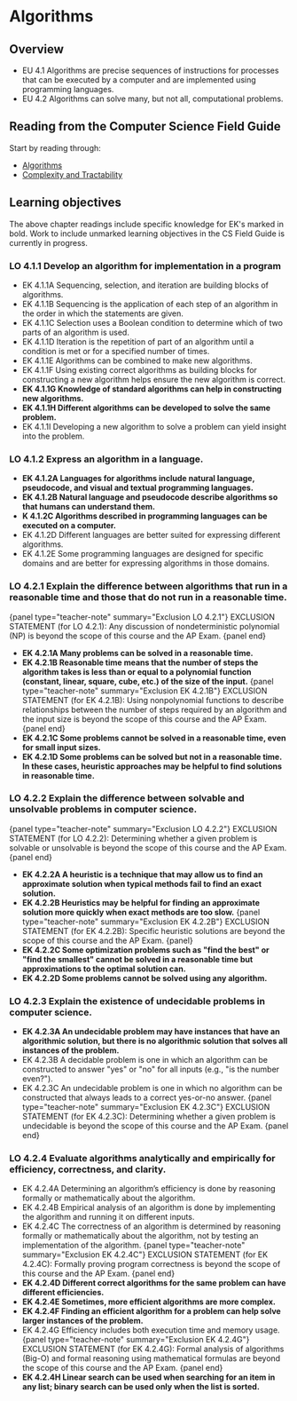# Algorithms

## Overview
- EU 4.1 Algorithms are precise sequences of instructions for processes that can be executed by a computer and are implemented using programming languages.
- EU 4.2 Algorithms can solve many, but not all, computational problems.

## Reading from the Computer Science Field Guide
Start by reading through:
- [Algorithms](chapters/algorithms.html)
- [Complexity and Tractability](chapters/complexity-tractability.html)

## Learning objectives
The above chapter readings include specific knowledge for EK's marked in bold. Work to include unmarked learning objectives in the CS Field Guide is currently in progress.

### LO 4.1.1 Develop an algorithm for implementation in a program

- EK 4.1.1A Sequencing, selection, and iteration are building blocks of algorithms.
- EK 4.1.1B Sequencing is the application of each step of an algorithm in the order in which the statements are given.
- EK 4.1.1C Selection uses a Boolean condition to determine which of two parts of an algorithm is used.
- EK 4.1.1D Iteration is the repetition of part of an algorithm until a condition is met or for a specified number of times.
- EK 4.1.1E Algorithms can be combined to make new algorithms.
- EK 4.1.1F Using existing correct algorithms as building blocks for constructing a new algorithm helps ensure the new algorithm is correct.
- **EK 4.1.1G Knowledge of standard algorithms can help in constructing new algorithms.**
- **EK 4.1.1H Different algorithms can be developed to solve the same problem.**
- EK 4.1.1I Developing a new algorithm to solve a problem can yield insight into the problem.

### LO 4.1.2 Express an algorithm in a language.
- **EK 4.1.2A Languages for algorithms include natural language, pseudocode, and visual and textual programming languages.**
- **EK 4.1.2B Natural language and pseudocode describe algorithms so that humans can understand them.**
- **K 4.1.2C Algorithms described in programming languages can be executed on a computer.**
- EK 4.1.2D Different languages are better suited for expressing different algorithms.
- EK 4.1.2E Some programming languages are designed for specific domains and are better for expressing algorithms in those domains.

### LO 4.2.1 Explain the difference between algorithms that run in a reasonable time and those that do not run in a reasonable time.
{panel type="teacher-note" summary="Exclusion LO 4.2.1"}
EXCLUSION STATEMENT (for LO 4.2.1): Any discussion of nondeterministic polynomial (NP) is beyond the scope of this course and the AP Exam.
{panel end}
- **EK 4.2.1A Many problems can be solved in a reasonable time.**
- **EK 4.2.1B Reasonable time means that the number of steps the algorithm takes is less than or equal to a polynomial function (constant, linear, square, cube, etc.) of the size of the input.**
{panel type="teacher-note" summary="Exclusion EK 4.2.1B"}
EXCLUSION STATEMENT (for EK 4.2.1B): Using nonpolynomial functions to describe relationships between the number of steps required by an algorithm and the input size is beyond the scope of this course and the AP Exam.
{panel end}
- **EK 4.2.1C Some problems cannot be solved in a reasonable time, even for small input sizes.**
- **EK 4.2.1D Some problems can be solved but not in a reasonable time. In these cases, heuristic approaches may be helpful to
find solutions in reasonable time.**

### LO 4.2.2 Explain the difference between solvable and unsolvable problems in computer science.
{panel type="teacher-note" summary="Exclusion LO 4.2.2"}
EXCLUSION STATEMENT
(for LO 4.2.2): Determining whether a given problem is solvable or unsolvable is beyond the scope
of this course and the AP Exam.
{panel end}
- **EK 4.2.2A A heuristic is a technique that may allow us to find an approximate solution when typical methods fail to find an exact solution.**
- **EK 4.2.2B Heuristics may be helpful for finding an approximate solution more quickly when exact methods are too slow.**
{panel type="teacher-note" summary="Exclusion EK 4.2.2B"}
EXCLUSION STATEMENT (for EK 4.2.2B):
Specific heuristic solutions are beyond the scope of this course and the AP Exam.
{panel}
- **EK 4.2.2C Some optimization problems such as "find the best" or "find the smallest" cannot be solved in a reasonable time but approximations to the optimal solution can.**
- **EK 4.2.2D Some problems cannot be solved using any algorithm.**

### LO 4.2.3 Explain the existence of undecidable problems in computer science.
- **EK 4.2.3A An undecidable problem may have instances that have an algorithmic solution, but there is no algorithmic solution that solves all instances of the problem.**
- EK 4.2.3B A decidable problem is one in which an algorithm can be constructed to answer "yes" or "no" for all inputs (e.g., "is the number even?").
- EK 4.2.3C An undecidable problem is one in which no algorithm can be constructed that always leads to a correct yes-or-no answer.
{panel type="teacher-note" summary="Exclusion EK 4.2.3C"}
EXCLUSION STATEMENT (for EK 4.2.3C): Determining whether a given problem is undecidable is beyond the scope of this course and the AP Exam.
{panel end}

### LO 4.2.4 Evaluate algorithms analytically and empirically for efficiency, correctness, and clarity.
- EK 4.2.4A Determining an algorithm’s efficiency is done by reasoning formally or mathematically about the algorithm.
- EK 4.2.4B Empirical analysis of an algorithm is done by implementing the algorithm and running it on different inputs.
- EK 4.2.4C The correctness of an algorithm is determined by reasoning formally or mathematically about the algorithm, not by testing an implementation of the algorithm.
{panel type="teacher-note" summary="Exclusion EK 4.2.4C"}
EXCLUSION STATEMENT (for EK 4.2.4C): Formally proving program correctness is beyond the scope of this course and the AP Exam.
{panel end}
- **EK 4.2.4D Different correct algorithms for the same problem can have different efficiencies.**
- **EK 4.2.4E Sometimes, more efficient algorithms are more complex.**
- **EK 4.2.4F Finding an efficient algorithm for a problem can help solve larger instances of the problem.**
- EK 4.2.4G Efficiency includes both execution time and memory usage.
{panel type="teacher-note" summary="Exclusion EK 4.2.4G"}
EXCLUSION STATEMENT (for EK 4.2.4G): Formal analysis of algorithms (Big-O) and formal reasoning using mathematical formulas are beyond the scope of this course and the AP Exam.
{panel end}
- **EK 4.2.4H Linear search can be used when searching for an item in any list; binary search can be used only when the list is sorted.**
